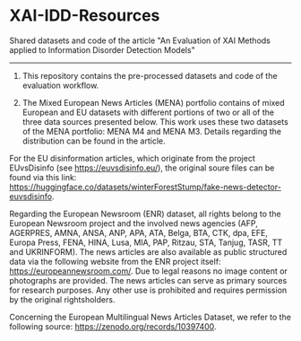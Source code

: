 # XAI-IDD-Resources

Shared datasets and code of the  article "An Evaluation of XAI Methods applied to Information Disorder Detection Models"
______________________________________________________________________________________________________________________________________________________________________________

1) This repository contains the pre-processed datasets and code of the evaluation workflow.

2) The Mixed European News Articles (MENA) portfolio contains of mixed European and EU datasets with different portions of two or all of the three data sources presented below. This work uses these two datasets of the MENA portfolio: MENA M4 and MENA M3. Details regarding the distribution can be found in the article.

For the EU disinformation articles, which originate from the project EUvsDisinfo (see https://euvsdisinfo.eu/), the original soure files can be found via this link: https://huggingface.co/datasets/winterForestStump/fake-news-detector-euvsdisinfo.

Regarding the European Newsroom (ENR) dataset, all rights belong to the European Newsroom project and the involved news agencies (AFP, AGERPRES, AMNA, ANSA, ANP, APA, ATA, Belga, BTA, CTK, dpa, EFE, Europa Press, FENA, HINA, Lusa, MIA, PAP, Ritzau, STA, Tanjug, TASR, TT and UKRINFORM). The news articles are also available as public structured data via the following website from the ENR project itself: https://europeannewsroom.com/. Due to legal reasons no image content or photographs are provided. The news articles can serve as primary sources for research purposes. Any other use is prohibited and requires permission by the original rightsholders.

Concerning the European Multilingual News Articles Dataset, we refer to the following source: https://zenodo.org/records/10397400.
